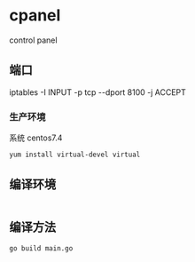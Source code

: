 # cpanel

control panel

## 端口

iptables -I INPUT -p tcp --dport 8100 -j ACCEPT

### 生产环境

系统 centos7.4

```sh
yum install virtual-devel virtual
```

## 编译环境

```sh

```

## 编译方法

```sh
go build main.go
```